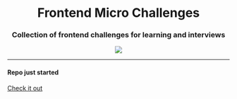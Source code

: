 <div align="center">
  <h1>Frontend Micro Challenges</h1>
  <h3>Collection of frontend challenges for learning and interviews</h3>
  <img src="./cover.png alt="web programming" />
</div>

--------

#### Repo just started

[Check it out](https://sadanandpai.github.io/frontend-micro-challenges/)
